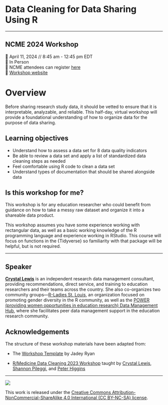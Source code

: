 
# Data Cleaning for Data Sharing Using R

------------------------------------------------------------------------

## NCME 2024 Workshop

📆 April 11, 2024 // 8:45 am - 12:45 pm EDT  
🏨 In Person  
📝 NCME attendees can register [here](https://www.aera.net/registration)  
🏡 [Workshop website](https://Cghlewis.github.io/ncme-data-cleaning-workshop/)  


# Overview

Before sharing research study data, it should be vetted to ensure that it is interpretable, analyzable, and reliable. This half-day, virtual workshop will provide a foundational understanding of how to organize data for the purpose of data sharing.

## Learning objectives

- Understand how to assess a data set for 8 data quality indicators
- Be able to review a data set and apply a list of standardized data cleaning steps as needed
- Feel comfortable using R code to clean a data set
- Understand types of documentation that should be shared alongside data

## Is this workshop for me?

This workshop is for any education researcher who could benefit from guidance on how to take a messy raw dataset and organize it into a shareable data product.

This workshop assumes you have some experience working with rectangular data, as well as a basic working knowledge of the R programming language and experience working in RStudio. This course will focus on functions in the {Tidyverse} so familiarity with that package will be helpful, but is not required. 

------------------------------------------------------------------------

## Speaker

[**Crystal Lewis**](https://cghlewis.com/) is an independent research data management consultant, providing recommendations, direct service, and training to education researchers and their teams across the country. She also co-organizes two community groups—[R-Ladies St. Louis](https://www.meetup.com/rladies-st-louis/), an organization focused on promoting gender diversity in the R community, as well as the [POWER (providing women opportunities in education research) Data Management Hub](https://osf.io/ap3tk/), where she facilitates peer data management support in the education research community.

## Acknowledgements

The structure of these workshop materials have been adapted from:

- The [Workshop Template](https://github.com/jadeynryan/workshop-template) by Jadey Ryan

- [R/Medicine Data Cleaning 2023 Workshop](https://shannonpileggi.github.io/rmedicine-data-cleaning-2023/) taught by [Crystal Lewis](https://cghlewis.com/), [Shannon Pileggi](https://www.pipinghotdata.com/), and [Peter Higgins](https://bookdown.org/pdr_higgins/rmrwr/)

------------------------------------------------------------------------

![](https://licensebuttons.net/l/by-nc-sa/4.0/88x31.png)

This work is released under the [Creative Commons Attribution-NonCommercial-ShareAlike 4.0 International (CC BY-NC-SA) license](https://creativecommons.org/licenses/by-nc-sa/4.0/).
